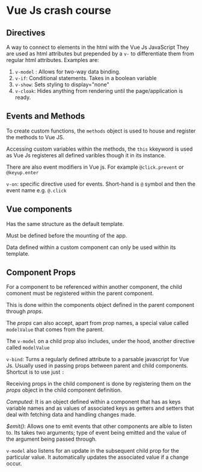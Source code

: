 # Vue Js crash course

## Directives

A way to connect to elements in the html with the Vue Js JavaScript
They are used as html attributes but prepended by a `v-` to differentiate them from regular html attributes.
Examples are:

1. `v-model` : Allows for two-way data binding.
2. `v-if`: Conditional statements. Takes in a boolean variable
3. `v-show`: Sets styling to display="none"
4. `v-cloak`: Hides anything from rendering until the page/application is ready.

## Events and Methods

To create custom functions, the `methods` object is used to house and register the methods to Vue JS.

Accessing custom variables within the methods, the `this` kkeyword is used as Vue Js registeres all defined varibles though it in its instance.

There are also event modifiers in Vue js. For example `@click.prevent` or `@keyup.enter`

`v-on`: specific directive used for events. Short-hand is `@` symbol and then the event name e.g. `@.click`

## Vue components

Has the same structure as the default template.

Must be defined before the mounting of the app.

Data defined within a custom component can only be used within its template.

## Component Props

For a component to be referenced within another component, the child comonent must be registered within the parent component.

This is done within the components object defined in the parent component through _props_.

The _props_ can also accept, apart from prop names, a special value called `modelValue` that comes from the parent.

The `v-model` on a child prop also includes, under the hood, another directive called `modelValue`

`v-bind`: Turns a regularly defined attribute to a parsable javascript for Vue Js. Usually used in passing props between parent and child components. Shortcut is to use just `:`

Receiving props in the child component is done by registering them on the _props_ object in the child component definition.

_Computed_: It is an object defined within a component that has as keys variable names and as values of associated keys as getters and setters that deal with fetching data and handling changes made.

_$emit()_: Allows one to emit events that other components are alble to listen to. Its takes two arguments; type of event being emitted and the value of the argument being passed through.

`v-model` also listens for an update in the subsequent child prop for the particular value. It automatically updates the associated value if a change occur.

